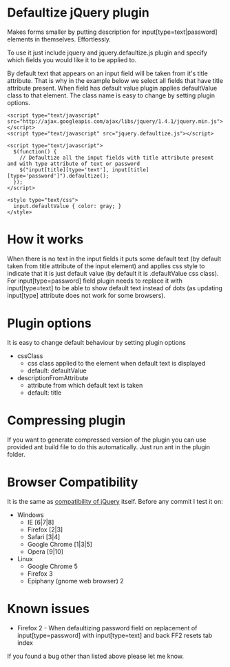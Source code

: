 Defaultize jQuery plugin
========================
Makes forms smaller by putting description for input[type=text|password] elements in themselves. Effortlessly.

To use it just include jquery and jquery.defaultize.js plugin and specify which fields you would like it to be applied to.

By default text that appears on an input field will be taken from it's title attribute. That is why in the example below we select all fields that have title attribute present. When field has default value plugin applies defaultValue class to that element. The class name is easy to change by setting plugin options.

    <script type="text/javascript" src="http://ajax.googleapis.com/ajax/libs/jquery/1.4.1/jquery.min.js"></script>
    <script type="text/javascript" src="jquery.defaultize.js"></script>

    <script type="text/javascript">
      $(function() {
        // Defaultize all the input fields with title attribute present and with type attribute of text or password
        $("input[title][type='text'], input[title][type='password']").defaultize();
      });
    </script>
    
    <style type="text/css">
      input.defaultValue { color: gray; }
    </style>

How it works
============
When there is no text in the input fields it puts some default text (by default taken from title attribute of the input element) and applies css style to indicate that it is just default value (by default it is .defaultValue css class).
For input[type=password] field plugin needs to replace it with input[type=text] to be able to show default text instead of dots (as updating input[type] attribute does not work for some browsers).

Plugin options
==============
It is easy to change default behaviour by setting plugin options

  * cssClass
    * css class applied to the element when default text is displayed
    * default: defaultValue
  * descriptionFromAttribute
    * attribute from which default text is taken
    * default: title

Compressing plugin
==================
If you want to generate compressed version of the plugin you can use provided ant build file to do this automatically. Just run ant in the plugin folder.

Browser Compatibility
=====================
It is the same as [compatibility of jQuery](http://docs.jquery.com/Browser_Compatibility) itself.
Before any commit I test it on:

  * Windows
    * IE [6|7|8]
    * Firefox [2|3]
    * Safari [3|4]
    * Google Chrome [1|3|5]
    * Opera [9|10]
  * Linux
    * Google Chrome 5
    * Firefox 3
    * Epiphany (gnome web browser) 2

Known issues
============
 - Firefox 2 - When defaultizing password field on replacement of input[type=password] with input[type=text] and back FF2 resets tab index
 
If you found a bug other than listed above please let me know.
